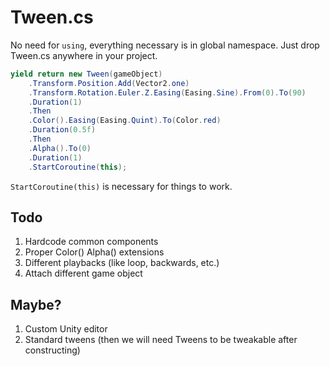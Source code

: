 # Tween.cs

No need for `using`, everything necessary is in global namespace. Just drop Tween.cs anywhere in your project.

```csharp
yield return new Tween(gameObject)
    .Transform.Position.Add(Vector2.one)
    .Transform.Rotation.Euler.Z.Easing(Easing.Sine).From(0).To(90)
    .Duration(1)
    .Then
    .Color().Easing(Easing.Quint).To(Color.red)
    .Duration(0.5f)
    .Then
    .Alpha().To(0)
    .Duration(1)
    .StartCoroutine(this);
```

`StartCoroutine(this)` is necessary for things to work.

## Todo

1. Hardcode common components
2. Proper Color() Alpha() extensions
3. Different playbacks (like loop, backwards, etc.)
4. Attach different game object

## Maybe?
1. Custom Unity editor
2. Standard tweens (then we will need Tweens to be tweakable after constructing)
